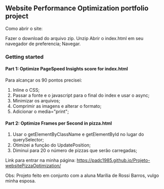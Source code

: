 ## Website Performance Optimization portfolio project

Como abrir o site:

Fazer o download do arquivo zip.
Unzip 
Abrir o index.html em seu navegador de preferencia;
Navegar.

### Getting started

#### Part 1: Optimize PageSpeed Insights score for index.html

Para alcançar os 90 pontos precisei:

1. Inline o CSS;
2. Passar a fonte e o javascript para o final do index e usar o async;
3. Minimizar os arquivos;
4. Comprimir as imagens e alterar o formato;
5. Adicionar o media="print";



#### Part 2: Optimize Frames per Second in pizza.html

1. Usar o getElementByClassName e getElementById no lugar do querySelector;
2. Otimizei a função do UpdatePosition;
3. Diminui para 20 o número de pizzas que serão carregadas;

Link para entrar na minha página: https://padc1985.github.io/Projeto-websitePizzaOptimization/

Obs: Projeto feito em conjunto com a aluna Marília de Rossi Barros, vulgo minha esposa.

